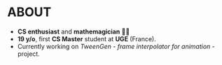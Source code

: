 # ABOUT
<ul>
<li><strong>CS enthusiast</strong> and <strong>mathemagician</strong> 🧙‍♂️</li>
<li><strong>19 y/o</strong>, first <strong>CS Master</strong> student at <strong>UGE</strong> (France).</li>
<li>Currently working on <em>TweenGen - frame interpolator for animation</em> - project.</li>

<!---
Lysandre-M/Lysandre-M is a ✨ special ✨ repository because its `README.md` (this file) appears on your GitHub profile.
You can click the Preview link to take a look at your changes.
--->
